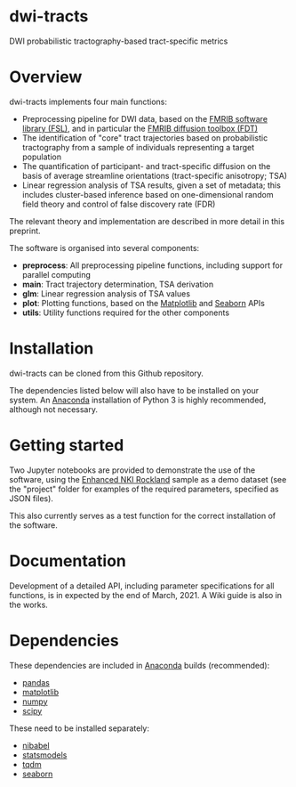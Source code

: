 # dwi-tracts
DWI probabilistic tractography-based tract-specific metrics

# Overview
dwi-tracts implements four main functions:

* Preprocessing pipeline for DWI data, based on the [FMRIB software library (FSL)](https://fsl.fmrib.ox.ac.uk/fsl/fslwiki), and in particular the [FMRIB diffusion toolbox (FDT)](https://fsl.fmrib.ox.ac.uk/fsl/fslwiki/FDT)
* The identification of "core" tract trajectories based on probabilistic tractography from a sample of individuals representing a target population
* The quantification of participant- and tract-specific diffusion on the basis of average streamline orientations (tract-specific anisotropy; TSA)
* Linear regression analysis of TSA results, given a set of metadata; this includes cluster-based inference based on one-dimensional random field theory and control of false discovery rate (FDR)

The relevant theory and implementation are described in more detail in this preprint.

The software is organised into several components:

* **preprocess**: All preprocessing pipeline functions, including support for parallel computing
* **main**: Tract trajectory determination, TSA derivation
* **glm**: Linear regression analysis of TSA values
* **plot**: Plotting functions, based on the [Matplotlib](https://matplotlib.org/) and [Seaborn](https://seaborn.pydata.org/) APIs
* **utils**: Utility functions required for the other components

# Installation
dwi-tracts can be cloned from this Github repository. 

The dependencies listed below will also have to be installed on your system. An [Anaconda](https://anaconda.org/anaconda) installation of Python 3 is highly recommended, although not necessary.

# Getting started
Two Jupyter notebooks are provided to demonstrate the use of the software, using the [Enhanced NKI Rockland](http://fcon_1000.projects.nitrc.org/indi/enhanced/) sample as a demo dataset (see the "project" folder for examples of the required parameters, specified as JSON files). 

This also currently serves as a test function for the correct installation of the software.

# Documentation
Development of a detailed API, including parameter specifications for all functions, is in expected by the end of March, 2021. A Wiki guide is also in the works.

# Dependencies

These dependencies are included in [Anaconda](https://docs.anaconda.com/anaconda/install/) builds (recommended):
* [pandas](https://pandas.pydata.org/pandas-docs/stable/getting_started/install.html)
* [matplotlib](https://anaconda.org/conda-forge/matplotlib)
* [numpy](https://anaconda.org/anaconda/numpy)
* [scipy](https://anaconda.org/anaconda/scipy)

These need to be installed separately:
* [nibabel](https://anaconda.org/conda-forge/nibabel)
* [statsmodels](https://anaconda.org/anaconda/statsmodels)
* [tqdm](https://anaconda.org/conda-forge/tqdm)
* [seaborn](https://anaconda.org/anaconda/seaborn)
